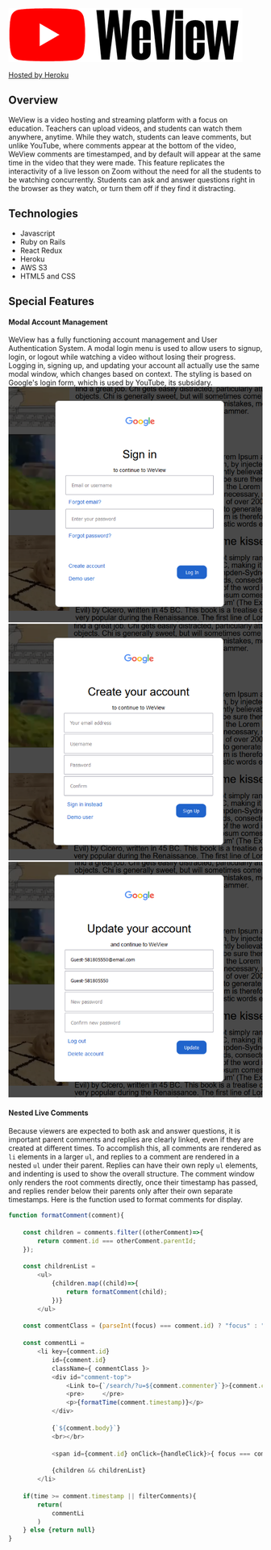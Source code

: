 ![alt text](https://github.com/cb299792458/weview/blob/main/frontend/src/logo.png "WeView")

[Hosted by Heroku](https://we-view-aa.herokuapp.com)

## Overview
WeView is a video hosting and streaming platform with a focus on education. Teachers can upload videos, and students can watch them anywhere, anytime. While they watch, students can leave comments, but unlike YouTube, where comments appear at the bottom of the video, WeView comments are timestamped, and by default will appear at the same time in the video that they were made. This feature replicates the interactivity of a live lesson on Zoom without the need for all the students to be watching concurrently. Students can ask and answer questions right in the browser as they watch, or turn them off if they find it distracting. 

## Technologies
- Javascript
- Ruby on Rails
- React Redux
- Heroku
- AWS S3
- HTML5 and CSS

## Special Features

#### Modal Account Management
WeView has a fully functioning account management and User Authentication System. A modal login menu is used to allow users to signup, login, or logout while watching a video without losing their progress. Logging in, signing up, and updating your account all actually use the same modal window, which changes based on context. The styling is based on Google's login form, which is used by YouTube, its subsidary.
![alt text](https://github.com/cb299792458/weview/blob/main/screenshots/signin.png "WeView")
![alt text](https://github.com/cb299792458/weview/blob/main/screenshots/signup.png "WeView")
![alt text](https://github.com/cb299792458/weview/blob/main/screenshots/update.png "WeView")

#### Nested Live Comments
Because viewers are expected to both ask and answer questions, it is important parent comments and replies are clearly linked, even if they are created at different times. To accomplish this, all comments are rendered as `li` elements in a larger `ul`, and replies to a comment are rendered in a nested `ul` under their parent. Replies can have their own reply `ul` elements, and indenting is used to show the overall structure. The comment window only renders the root comments directly, once their timestamp has passed, and replies render below their parents only after their own separate timestamps. Here is the function used to format comments for display.

```javascript
function formatComment(comment){

    const children = comments.filter((otherComment)=>{
        return comment.id === otherComment.parentId;
    });

    const childrenList = 
        <ul>
            {children.map((child)=>{
                return formatComment(child);
            })}
        </ul>

    const commentClass = (parseInt(focus) === comment.id) ? "focus" : "comment";

    const commentLi =
        <li key={comment.id} 
            id={comment.id} 
            className={ commentClass }> 
            <div id="comment-top">
                <Link to={`/search/?u=${comment.commenter}`}>{comment.commenter}</Link>
                <pre>     </pre>
                <p>{formatTime(comment.timestamp)}</p>
            </div>

            {`${comment.body}`}
            <br></br>

            <span id={comment.id} onClick={handleClick}>{ focus === comment.id ? '*Replying...*' : 'Reply' }</span>

            {children && childrenList}
        </li>

    if(time >= comment.timestamp || filterComments){
        return(
            commentLi
        )
    } else {return null}
}
```

